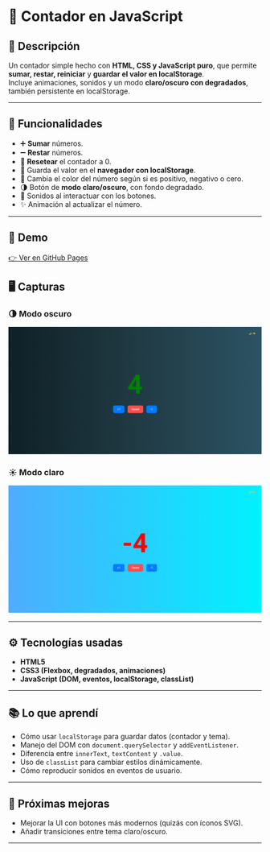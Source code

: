 # 🧮 Contador en JavaScript  

## 📌 Descripción  
Un contador simple hecho con **HTML, CSS y JavaScript puro**, que permite **sumar, restar, reiniciar** y **guardar el valor en localStorage**.  
Incluye animaciones, sonidos y un modo **claro/oscuro con degradados**, también persistente en localStorage.  

---

## 🚀 Funcionalidades  
- ➕ **Sumar** números.  
- ➖ **Restar** números.  
- 🔄 **Resetear** el contador a 0.  
- 💾 Guarda el valor en el **navegador con localStorage**.  
- 🎨 Cambia el color del número según si es positivo, negativo o cero.  
- 🌗 Botón de **modo claro/oscuro**, con fondo degradado.  
- 🎵 Sonidos al interactuar con los botones.  
- ✨ Animación al actualizar el número.  

---
## 🔗 Demo  
[👉 Ver en GitHub Pages](https://ciriodev.github.io/contador-js/)

## 🖥️ Capturas  

### 🌗 Modo oscuro
![Preview del contador](./screenshot.png)  

### ☀️ Modo claro
![Preview del contador light](./screenshot-light.png)

---

## ⚙️ Tecnologías usadas  
- **HTML5**  
- **CSS3 (Flexbox, degradados, animaciones)**  
- **JavaScript (DOM, eventos, localStorage, classList)**  

---

## 📚 Lo que aprendí  
- Cómo usar `localStorage` para guardar datos (contador y tema).  
- Manejo del DOM con `document.querySelector` y `addEventListener`.  
- Diferencia entre `innerText`, `textContent` y `.value`.  
- Uso de `classList` para cambiar estilos dinámicamente.  
- Cómo reproducir sonidos en eventos de usuario.  

---

## 🚩 Próximas mejoras  
- Mejorar la UI con botones más modernos (quizás con íconos SVG).  
- Añadir transiciones entre tema claro/oscuro.  
---  
